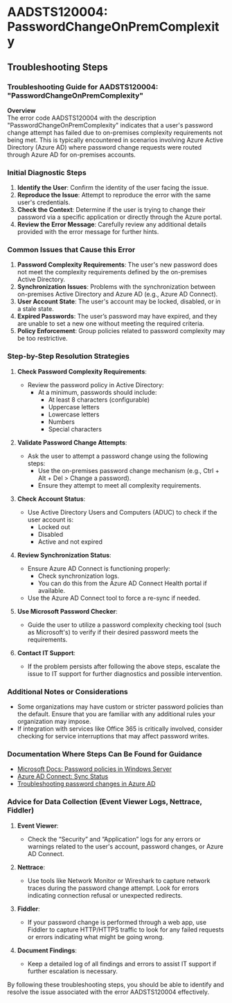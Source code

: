 # AADSTS120004: PasswordChangeOnPremComplexity


## Troubleshooting Steps
### Troubleshooting Guide for AADSTS120004: "PasswordChangeOnPremComplexity"

**Overview**  
The error code AADSTS120004 with the description "PasswordChangeOnPremComplexity" indicates that a user's password change attempt has failed due to on-premises complexity requirements not being met. This is typically encountered in scenarios involving Azure Active Directory (Azure AD) where password change requests were routed through Azure AD for on-premises accounts.

### Initial Diagnostic Steps

1. **Identify the User**: Confirm the identity of the user facing the issue.
2. **Reproduce the Issue**: Attempt to reproduce the error with the same user's credentials.
3. **Check the Context**: Determine if the user is trying to change their password via a specific application or directly through the Azure portal.
4. **Review the Error Message**: Carefully review any additional details provided with the error message for further hints.

### Common Issues that Cause this Error

1. **Password Complexity Requirements**: The user's new password does not meet the complexity requirements defined by the on-premises Active Directory.
2. **Synchronization Issues**: Problems with the synchronization between on-premises Active Directory and Azure AD (e.g., Azure AD Connect).
3. **User Account State**: The user's account may be locked, disabled, or in a stale state.
4. **Expired Passwords**: The user’s password may have expired, and they are unable to set a new one without meeting the required criteria.
5. **Policy Enforcement**: Group policies related to password complexity may be too restrictive.

### Step-by-Step Resolution Strategies

1. **Check Password Complexity Requirements**:
   - Review the password policy in Active Directory:
     - At a minimum, passwords should include:
       - At least 8 characters (configurable)
       - Uppercase letters
       - Lowercase letters
       - Numbers
       - Special characters

2. **Validate Password Change Attempts**:
   - Ask the user to attempt a password change using the following steps:
     - Use the on-premises password change mechanism (e.g., Ctrl + Alt + Del > Change a password).
     - Ensure they attempt to meet all complexity requirements.

3. **Check Account Status**:
   - Use Active Directory Users and Computers (ADUC) to check if the user account is:
     - Locked out
     - Disabled
     - Active and not expired

4. **Review Synchronization Status**:
   - Ensure Azure AD Connect is functioning properly:
     - Check synchronization logs.
     - You can do this from the Azure AD Connect Health portal if available.
   - Use the Azure AD Connect tool to force a re-sync if needed.

5. **Use Microsoft Password Checker**:
   - Guide the user to utilize a password complexity checking tool (such as Microsoft's) to verify if their desired password meets the requirements.

6. **Contact IT Support**:
   - If the problem persists after following the above steps, escalate the issue to IT support for further diagnostics and possible intervention.

### Additional Notes or Considerations

- Some organizations may have custom or stricter password policies than the default. Ensure that you are familiar with any additional rules your organization may impose.
- If integration with services like Office 365 is critically involved, consider checking for service interruptions that may affect password writes.

### Documentation Where Steps Can Be Found for Guidance

- [Microsoft Docs: Password policies in Windows Server](https://docs.microsoft.com/en-us/windows-server/identity/ad-ds/manage/policy/policy-options)
- [Azure AD Connect: Sync Status](https://learn.microsoft.com/en-us/azure/active-directory/hybrid/how-to-connect-install-new)
- [Troubleshooting password changes in Azure AD](https://docs.microsoft.com/en-us/azure/active-directory/hybrid/tshoot-connect-password-change)

### Advice for Data Collection (Event Viewer Logs, Nettrace, Fiddler)

1. **Event Viewer**:
   - Check the “Security” and “Application” logs for any errors or warnings related to the user's account, password changes, or Azure AD Connect.
   
2. **Nettrace**:
   - Use tools like Network Monitor or Wireshark to capture network traces during the password change attempt. Look for errors indicating connection refusal or unexpected redirects.

3. **Fiddler**:
   - If your password change is performed through a web app, use Fiddler to capture HTTP/HTTPS traffic to look for any failed requests or errors indicating what might be going wrong.

4. **Document Findings**:
   - Keep a detailed log of all findings and errors to assist IT support if further escalation is necessary.

By following these troubleshooting steps, you should be able to identify and resolve the issue associated with the error AADSTS120004 effectively.